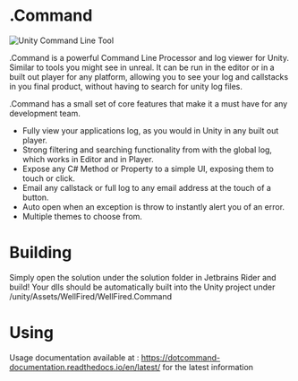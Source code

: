 # .Command

![Unity Command Line Tool](https://dotcommand-documentation.readthedocs.io/en/latest/_images/suggestions.svg)

.Command is a powerful Command Line Processor and log viewer for Unity. Similar to tools you might see in unreal. It can be run in the editor or in a built out player for any platform, allowing you to see your log and callstacks in you final product, without having to search for unity log files.

.Command has a small set of core features that make it a must have for any development team.
* Fully view your applications log, as you would in Unity in any built out player.
* Strong filtering and searching functionality from with the global log, which works in Editor and in Player.
* Expose any C# Method or Property to a simple UI, exposing them to touch or click.
* Email any callstack or full log to any email address at the touch of a button.
* Auto open when an exception is throw to instantly alert you of an error.
* Multiple themes to choose from.

# Building
Simply open the solution under the solution folder in Jetbrains Rider and build! Your dlls should be automatically built into the Unity project under /unity/Assets/WellFired/WellFired.Command

# Using
Usage documentation available at : https://dotcommand-documentation.readthedocs.io/en/latest/ for the latest information
